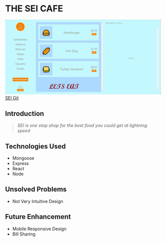# THE SEI CAFE
 ![SEI](sei.png)
 [SEI Git](https://github.com/JudeAshitey/seicafe2)
## Introduction
>  _SEI is one stop shop for the best food you could get at lightning speed_

## Technologies Used
 * Mongoose
 * Express
 * React
 * Node

## Unsolved Problems
* Not Very Intuitive Design


## Future Enhancement
 * Mobile Responsive Design
 * Bill Sharing
